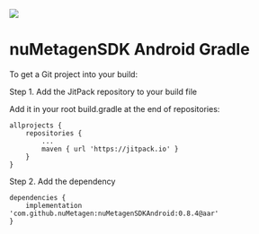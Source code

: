 [![](https://jitpack.io/v/nuMetagen/nuMetagenSDKAndroid.svg)](https://jitpack.io/#nuMetagen/nuMetagenSDKAndroid)
# nuMetagenSDK Android Gradle
To get a Git project into your build:

Step 1. Add the JitPack repository to your build file

Add it in your root build.gradle at the end of repositories:

	allprojects {
		repositories {
			...
			maven { url 'https://jitpack.io' }
		}
	}
Step 2. Add the dependency

	dependencies {
	    implementation 'com.github.nuMetagen:nuMetagenSDKAndroid:0.8.4@aar'
	}
